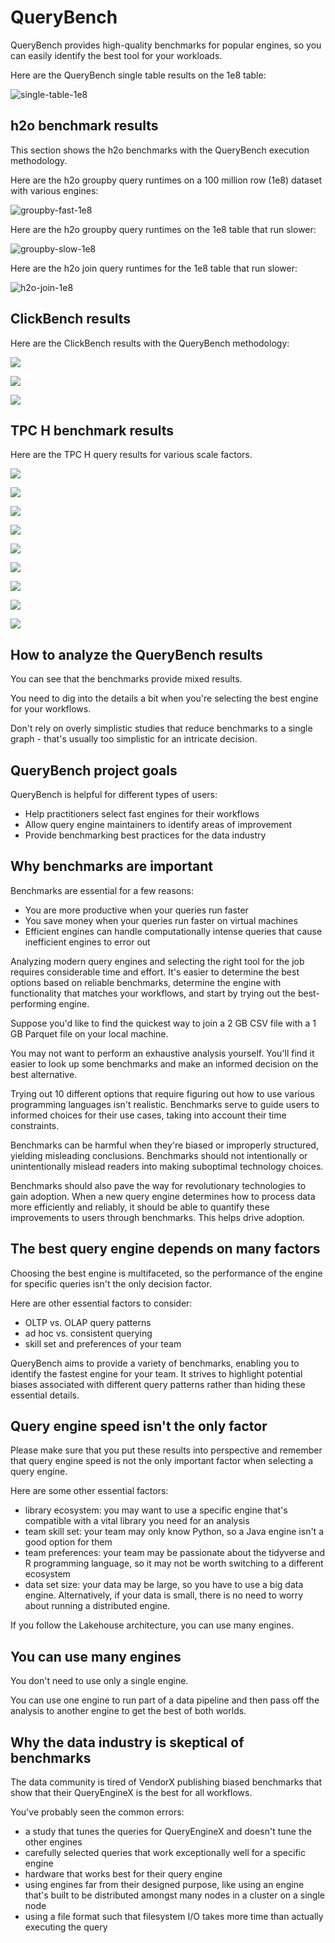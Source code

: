 # QueryBench

QueryBench provides high-quality benchmarks for popular engines, so you can easily identify the best tool for your workloads.

Here are the QueryBench single table results on the 1e8 table:

![single-table-1e8](./images/single-table-1e8.svg)

## h2o benchmark results

This section shows the h2o benchmarks with the QueryBench execution methodology.

Here are the h2o groupby query runtimes on a 100 million row (1e8) dataset with various engines:

![groupby-fast-1e8](./images/groupby-fast-1e8.svg)

Here are the h2o groupby query runtimes on the 1e8 table that run slower:

![groupby-slow-1e8](./images/groupby-slow-1e8.svg)

Here are the h2o join query runtimes for the 1e8 table that run slower:

![h2o-join-1e8](./images/h2o-join-1e8.svg)

## ClickBench results

Here are the ClickBench results with the QueryBench methodology:

![](./images/clickbench-very-fast.svg)

![](./images/clickbench-fast.svg)

![](./images/clickbench-slow.svg)

## TPC H benchmark results

Here are the TPC H query results for various scale factors.

![](./images/tpch-sf1.svg)

![](./images/tpch-sf5.svg)

![](./images/tpch-sf10.svg)

![](./images/tpch-sf20.svg)

![](./images/tpch-sf40.svg)

![](./images/tpch-sf60.svg)

![](./images/tpch-sf80.svg)

![](./images/tpch-sf100.svg)

![](./images/tpch-sf120.svg)

## How to analyze the QueryBench results

You can see that the benchmarks provide mixed results.

You need to dig into the details a bit when you're selecting the best engine for your workflows.

Don't rely on overly simplistic studies that reduce benchmarks to a single graph - that's usually too simplistic for an intricate decision.

## QueryBench project goals

QueryBench is helpful for different types of users:

* Help practitioners select fast engines for their workflows
* Allow query engine maintainers to identify areas of improvement
* Provide benchmarking best practices for the data industry

## Why benchmarks are important

Benchmarks are essential for a few reasons:

* You are more productive when your queries run faster
* You save money when your queries run faster on virtual machines
* Efficient engines can handle computationally intense queries that cause inefficient engines to error out

Analyzing modern query engines and selecting the right tool for the job requires considerable time and effort.  It's easier to determine the best options based on reliable benchmarks, determine the engine with functionality that matches your workflows, and start by trying out the best-performing engine.

Suppose you'd like to find the quickest way to join a 2 GB CSV file with a 1 GB Parquet file on your local machine.

You may not want to perform an exhaustive analysis yourself.  You'll find it easier to look up some benchmarks and make an informed decision on the best alternative.

Trying out 10 different options that require figuring out how to use various programming languages isn't realistic.  Benchmarks serve to guide users to informed choices for their use cases, taking into account their time constraints.

Benchmarks can be harmful when they're biased or improperly structured, yielding misleading conclusions.  Benchmarks should not intentionally or unintentionally mislead readers into making suboptimal technology choices.

Benchmarks should also pave the way for revolutionary technologies to gain adoption.  When a new query engine determines how to process data more efficiently and reliably, it should be able to quantify these improvements to users through benchmarks.  This helps drive adoption.

## The best query engine depends on many factors

Choosing the best engine is multifaceted, so the performance of the engine for specific queries isn't the only decision factor.

Here are other essential factors to consider:

* OLTP vs. OLAP query patterns
* ad hoc vs. consistent querying
* skill set and preferences of your team

QueryBench aims to provide a variety of benchmarks, enabling you to identify the fastest engine for your team.  It strives to highlight potential biases associated with different query patterns rather than hiding these essential details.

## Query engine speed isn't the only factor

Please make sure that you put these results into perspective and remember that query engine speed is not the only important factor when selecting a query engine.

Here are some other essential factors:

* library ecosystem: you may want to use a specific engine that's compatible with a vital library you need for an analysis
* team skill set: your team may only know Python, so a Java engine isn't a good option for them
* team preferences: your team may be passionate about the tidyverse and R programming language, so it may not be worth switching to a different ecosystem
* data set size: your data may be large, so you have to use a big data engine.  Alternatively, if your data is small, there is no need to worry about running a distributed engine.

If you follow the Lakehouse architecture, you can use many engines.

## You can use many engines

You don't need to use only a single engine.

You can use one engine to run part of a data pipeline and then pass off the analysis to another engine to get the best of both worlds.

## Why the data industry is skeptical of benchmarks

The data community is tired of VendorX publishing biased benchmarks that show that their QueryEngineX is the best for all workflows.

You've probably seen the common errors:

* a study that tunes the queries for QueryEngineX and doesn't tune the other engines
* carefully selected queries that work exceptionally well for a specific engine
* hardware that works best for their query engine
* using engines far from their designed purpose, like using an engine that's built to be distributed amongst many nodes in a cluster on a single node
* using a file format such that filesystem I/O takes more time than actually executing the query
